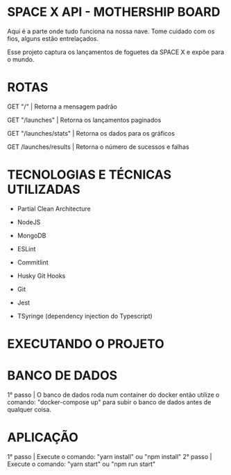 # SPACE X API - MOTHERSHIP BOARD

Aqui é a parte onde tudo funciona na nossa nave. Tome cuidado com os fios, alguns estão entrelaçados.

Esse projeto captura os lançamentos de foguetes da SPACE X e expõe para o mundo.

# ROTAS

GET "/" | Retorna a mensagem padrão

GET "/launches" | Retorna os lançamentos paginados

GET "/launches/stats" | Retorna os dados para os gráficos

GET /launches/results | Retorna o número de sucessos e falhas

# TECNOLOGIAS E TÉCNICAS UTILIZADAS

- Partial Clean Architecture

- NodeJS
- MongoDB

- ESLint
- Commitlint
- Husky Git Hooks
- Git

- Jest

- TSyringe (dependency injection do Typescript)

# EXECUTANDO O PROJETO

# BANCO DE DADOS

1° passo | O banco de dados roda num container do docker
então utilize o comando: "docker-compose up" para subir o banco de dados antes de qualquer coisa.

# APLICAÇÃO

1° passo | Execute o comando: "yarn install" ou "npm install"
2° passo | Execute o comando: "yarn start" ou "npm run start"
